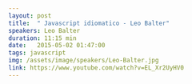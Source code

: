 ```yaml
---
layout: post
title:  " Javascript idiomatico - Leo Balter"
speakers: Leo Balter
duration: 11:15 min
date:   2015-05-02 01:47:00
tags: javascript
img: /assets/image/speakers/Leo-Balter.jpg
link: https://www.youtube.com/watch?v=EL_Xr2UyHV0
---
```

